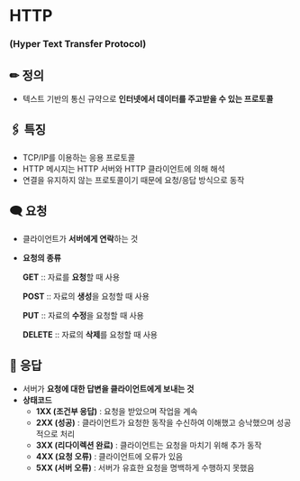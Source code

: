 # HTTP

### **(Hyper Text Transfer Protocol)**

## ✏ 정의


- 텍스트 기반의 통신 규약으로 **인터넷에서 데이터를 주고받을 수 있는 프로토콜**

## 🖇️ 특징


- TCP/IP를 이용하는 응용 프로토콜
- HTTP 메시지는 HTTP 서버와 HTTP 클라이언트에 의해 해석
- 연결을 유지하지 않는 프로토콜이기 때문에 요청/응답 방식으로 동작

## 🗨️ 요청


- 클라이언트가 **서버에게 연락**하는 것
- **요청의 종류**
    
    **GET** :: 자료를 **요청**할 때 사용
    
    **POST** :: 자료의 **생성**을 요청할 때 사용
    
    **PUT** :: 자료의 **수정**을 요청할 때 사용
    
    **DELETE** :: 자료의 **삭제**를 요청할 때 사용
    

## 💬 응답


- 서버가 **요청에 대한 답변을 클라이언트에게 보내는 것**
- **상태코드**
    - **1XX (조건부 응답)** : 요청을 받았으며 작업을 계속
    - **2XX (성공)** : 클라이언트가 요청한 동작을 수신하여 이해했고 승낙했으며 성공적으로 처리
    - **3XX (리다이렉션 완료)** : 클라이언트는 요청을 마치기 위해 추가 동작
    - **4XX (요청 오류)** : 클라이언트에 오류가 있음
    - **5XX (서버 오류)** : 서버가 유효한 요청을 명백하게 수행하지 못했음
